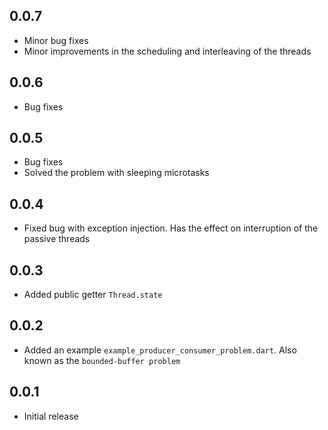 ## 0.0.7

- Minor bug fixes
- Minor improvements in the scheduling and interleaving of the threads

## 0.0.6

- Bug fixes

## 0.0.5

- Bug fixes
- Solved the problem with sleeping microtasks

## 0.0.4

- Fixed bug with exception injection. Has the effect on interruption of the passive threads

## 0.0.3

- Added public getter `Thread.state` 

## 0.0.2

- Added an example `example_producer_consumer_problem.dart`. Also known as the `bounded-buffer problem`

## 0.0.1

- Initial release

